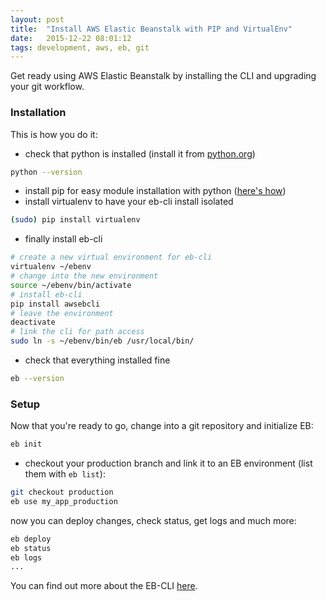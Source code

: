 ```yaml
---
layout: post
title:  "Install AWS Elastic Beanstalk with PIP and VirtualEnv"
date:   2015-12-22 08:01:12
tags: development, aws, eb, git
---
```

Get ready using AWS Elastic Beanstalk by installing the CLI and upgrading your git workflow.

### Installation

This is how you do it:

* check that python is installed (install it from [python.org][python_install])

```bash
python --version
```

* install pip for easy module installation with python ([here's how][pip_install])
* install virtualenv to have your eb-cli install isolated

```bash
(sudo) pip install virtualenv
```

* finally install eb-cli

```bash
# create a new virtual environment for eb-cli
virtualenv ~/ebenv
# change into the new environment
source ~/ebenv/bin/activate
# install eb-cli
pip install awsebcli
# leave the environment
deactivate
# link the cli for path access
sudo ln -s ~/ebenv/bin/eb /usr/local/bin/
```

* check that everything installed fine

```bash
eb --version
```

### Setup

Now that you're ready to go, change into a git repository and initialize EB:

```bash
eb init
```

* checkout your production branch and link it to an EB environment (list them with `eb list`):

```bash
git checkout production
eb use my_app_production
```

now you can deploy changes, check status, get logs and much more:

```bash
eb deploy
eb status
eb logs
...
```

You can find out more about the EB-CLI [here][eb_cli_commands].

[python_install]: https://www.python.org/downloads/
[pip_install]: https://pip.pypa.io/en/stable/installing/
[eb_cli_commands]: http://docs.aws.amazon.com/elasticbeanstalk/latest/dg/eb3-cmd-commands.html
